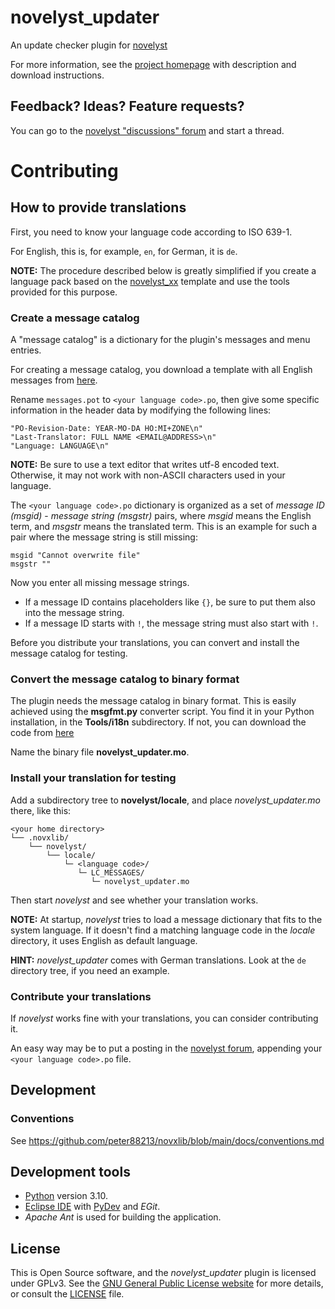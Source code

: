 # novelyst_updater

An update checker plugin for [novelyst](https://peter88213.github.io/novelyst)

For more information, see the [project homepage](https://peter88213.github.io/novelyst_updater) with description and download instructions.

## Feedback? Ideas? Feature requests?

You can go to the [novelyst "discussions" forum](https://github.com/peter88213/noveltree/discussions) and start a thread.

# Contributing

## How to provide translations

First, you need to know your language code according to ISO 639-1.

For English, this is, for example, `en`, for German, it is `de`.

**NOTE:** The procedure described below is greatly simplified if you create a language pack based on the [novelyst_xx](https://github.com/peter88213/noveltree_xx) template and use the tools provided for this purpose. 

### Create a message catalog

A "message catalog" is a dictionary for the plugin's messages and menu entries.

For creating a message catalog, you download a template with all English messages from [here](https://github.com/peter88213/noveltree_updater/blob/main/i18n/messages.pot). 


Rename `messages.pot` to `<your language code>.po`, then give some specific information in the header data by modifying the following lines:

```
"PO-Revision-Date: YEAR-MO-DA HO:MI+ZONE\n"
"Last-Translator: FULL NAME <EMAIL@ADDRESS>\n"
"Language: LANGUAGE\n"
```

**NOTE:** Be sure to use a text editor that writes utf-8 encoded text. Otherwise, it may not work with non-ASCII characters used in your language.

The  `<your language code>.po` dictionary is organized as a set of *message ID (msgid)* - *message string (msgstr)* pairs, where *msgid* means the English term, and *msgstr* means the translated term. This is an example for such a pair where the message string is still missing:

```
msgid "Cannot overwrite file"
msgstr ""
```

Now you enter all missing message strings. 
- If a message ID contains placeholders like `{}`, be sure to put them also into the message string.  
- If a message ID starts with `!`, the message string must also start with `!`. 

Before you distribute your translations, you can convert and install the message catalog for testing. 

### Convert the message catalog to binary format

The plugin needs the message catalog in binary format. This is easily achieved using the **msgfmt.py** converter script. 
You find it in your Python installation, in the **Tools/i18n** subdirectory. If not, you can download the code from [here](https://github.com/python/cpython/blob/main/Tools/i18n/msgfmt.py)

Name the binary file **novelyst_updater.mo**. 


### Install your translation for testing

Add a subdirectory tree to **novelyst/locale**, and place *novelyst_updater.mo* there, like this:

```
<your home directory>
└── .novxlib/
    └── novelyst/
        └── locale/
            └─ <language code>/
               └─ LC_MESSAGES/
                  └─ novelyst_updater.mo
```

Then start *novelyst* and see whether your translation works. 

**NOTE:** At startup, *novelyst* tries to load a message dictionary that fits to the system language. If it doesn't find a matching language code in the *locale* directory, it uses English as default language. 

**HINT:** *novelyst_updater* comes with German translations. Look at the `de` directory tree, if you need an example. 


### Contribute your translations

If *novelyst* works fine with your translations, you can consider contributing it. 

An easy way may be to put a posting in the [novelyst forum](https://github.com/peter88213/noveltree/discussions), appending your  `<your language code>.po` file. 


## Development

### Conventions

See https://github.com/peter88213/novxlib/blob/main/docs/conventions.md

## Development tools

- [Python](https://python.org) version 3.10.
- [Eclipse IDE](https://eclipse.org) with [PyDev](https://pydev.org) and *EGit*.
- *Apache Ant* is used for building the application.

## License

This is Open Source software, and the *novelyst_updater* plugin is licensed under GPLv3. See the
[GNU General Public License website](https://www.gnu.org/licenses/gpl-3.0.en.html) for more
details, or consult the [LICENSE](https://github.com/peter88213/noveltree_updater/blob/main/LICENSE) file.
